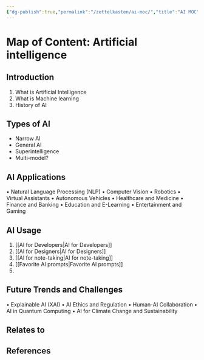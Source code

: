 ```yaml
---
{"dg-publish":true,"permalink":"/zettelkasten/ai-moc/","title":"AI MOC","tags":["status/todo","status/MOC","core/tech"],"noteIcon":"","created":"2023-10-10T16:05:43.115+01:00"}
---
```



# Map of Content: Artificial intelligence

## Introduction
1. What is Artificial Intelligence
2. What is Machine learning
3. History of AI

## Types of AI
- Narrow AI
- General AI
- Superintelligence
- Multi-model?

## AI Applications

•	Natural Language Processing (NLP)
•	Computer Vision
•	Robotics
•	Virtual Assistants
•	Autonomous Vehicles
•	Healthcare and Medicine
•	Finance and Banking
•	Education and E-Learning
•	Entertainment and Gaming

## AI Usage

1. [[AI for Developers\|AI for Developers]]
2. [[AI for Designers\|AI for Designers]]
3. [[AI for note-taking\|AI for note-taking]]
4. [[Favorite AI prompts\|Favorite AI prompts]]
5. 

## Future Trends and Challenges
•	Explainable AI (XAI)
•	AI Ethics and Regulation
•	Human-AI Collaboration
•	AI in Quantum Computing
•	AI for Climate Change and Sustainability





## Relates to
## References
